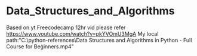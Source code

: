 # Data_Structures_and_Algorithms
Based on yt Freecodecamp 12hr vid
please refer https://www.youtube.com/watch?v=pkYVOmU3MgA
My local path:"C:\python-references\Data Structures and Algorithms in Python - Full Course for Beginners.mp4"
